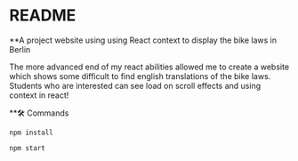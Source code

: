 # README

**A project website using using React context to display the bike laws in Berlin<br>

The more advanced end of my react abilities allowed me to create a website which shows some difficult to find english translations of the bike laws.<br>
Students who are interested can see load on scroll effects and using context in react!<br>



 **🛠️ Commands<br>
 
 `npm install`<br>
 
 `npm start`
